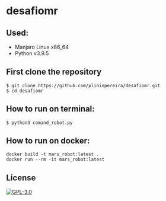 # desafiomr

## Used:
  * Manjaro Linux x86_64
  * Python v3.9.5

## First clone the repository
```
$ git clone https://github.com/pliniopereira/desafiomr.git
$ cd desafiomr
```

## How to run on terminal:
```
$ python3 comand_robot.py
```

## How to run on docker:
```
docker build -t mars_robot:latest .
docker run --rm -it mars_robot:latest
```

## License

[![GPL-3.0](https://www.gnu.org/graphics/gplv3-127x51.png)](https://www.gnu.org/licenses/quick-guide-gplv3.html)
